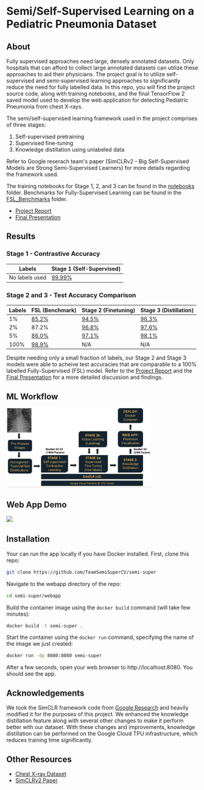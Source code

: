 # Semi/Self-Supervised Learning on a Pediatric Pneumonia Dataset

## About
Fully supervised approaches need large, densely annotated datasets. Only hospitals that can afford to collect large annotated datasets can utilize these approaches to aid their physicians. The project goal is to utilize self-supervised and semi-supervised learning approaches to significantly reduce the need for fully labelled data. In this repo, you will find the project source code, along with training notebooks, and the final TensorFlow 2 saved model used to develop the web application for detecting Pediatric Pneumonia from chest X-rays.

The semi/self-supervised learning framework used in the project comprises of three stages: 

1. Self-supervised pretraining
2. Supervised fine-tuning
3. Knowledge distillation using unlabeled data

Refer to Google reserach team's paper (SimCLRv2 - Big Self-Supervised Models are Strong Semi-Supervised Learners) for more details regarding the framework used.

The training notebooks for Stage 1, 2, and 3 can be found in the [notebooks](/notebooks) folder. Benchmarks for Fully-Supervised Learning can be found in the [FSL_Benchmarks](/FSL_Benchmarks) folder.

- [Project Report](https://github.com/TeamSemiSuperCV/semi-super/blob/main/docs/Final%20Report.pdf)
- [Final Presentation](https://github.com/TeamSemiSuperCV/semi-super/blob/main/docs/FinalPresentation.pdf)

## Results  
 
### Stage 1 - Contrastive Accuracy

| Labels | Stage 1 (Self-Supervised) |
| ------- | ------ | 
| No labels used | [99.99%](https://github.com/TeamSemiSuperCV/semi-super/blob/main/notebooks/Stage1/Stage1_self_supervised_training.ipynb) |

### Stage 2 and 3 - Test Accuracy Comparison

| Labels | FSL (Benchmark) | Stage 2 (Finetuning) | Stage 3 (Distillation) | 
| ------- | ------ | -------------------- | ---------------------- | 
| 1% | [85.2%](https://github.com/TeamSemiSuperCV/semi-super/blob/main/FSL_Benchmarks/FSL_ResNet50_XrayReborn_1pc.ipynb) | [94.5%](https://github.com/TeamSemiSuperCV/semi-super/blob/main/notebooks/Stage2/Stage2_fine_tuning_1pct_labels.ipynb) | [96.3%](https://github.com/TeamSemiSuperCV/semi-super/blob/main/notebooks/Stage3/Stage3_distillation_1pct_labels.ipynb) | 
| 2% | 87.2% | [96.8%](https://github.com/TeamSemiSuperCV/semi-super/blob/main/notebooks/Stage2/Stage2_fine_tuning_2pct_labels.ipynb) | [97.6%](https://github.com/TeamSemiSuperCV/semi-super/blob/main/notebooks/Stage3/Stage3_distillation_2pct_and_5pct_labels.ipynb) | 
| 5% | [86.0%](https://github.com/TeamSemiSuperCV/semi-super/blob/main/FSL_Benchmarks/FSL_ResNet50_XrayReborn_5pc.ipynb) | [97.1%](https://github.com/TeamSemiSuperCV/semi-super/blob/main/notebooks/Stage2/Stage2_fine_tuning_5pct_labels.ipynb) | [98.1%](https://github.com/TeamSemiSuperCV/semi-super/blob/main/notebooks/Stage3/Stage3_distillation_2pct_and_5pct_labels.ipynb) | 
| 100% | [98.9%](https://github.com/TeamSemiSuperCV/semi-super/blob/main/FSL_Benchmarks/FSL_ResNet50_XrayReborn.ipynb) | N/A | N/A | 

Despite needing only a small fraction of labels, our Stage 2 and Stage 3 models were able to acheive test accuracies that are comparable to a 100% labelled Fully-Supervised (FSL) model. Refer to the [Project Report](https://github.com/TeamSemiSuperCV/semi-super/blob/main/docs/Final%20Report.pdf) and the [Final Presentation](https://github.com/TeamSemiSuperCV/semi-super/blob/main/docs/FinalPresentation.pdf) for a more detailed discussion and findings.

## ML Workflow

<img src=".github\readme\Workflow.png" width=75% height=75%>

## Web App Demo

<img src=".github\readme\SemiSuperCV.gif">

## Installation

Your can run the app locally if you have Docker installed. First, clone this repo:
```bash
git clone https://github.com/TeamSemiSuperCV/semi-super
```

Navigate to the webapp directory of the repo:
```bash
cd semi-super/webapp
```

Build the container image using the `docker build` command (will take few minutes):
```bash
docker build -t semi-super .
```

Start the container using the `docker run` command, specifying the name of the image we just created:
```bash
docker run -dp 8080:8080 semi-super
```

After a few seconds, open your web browser to http://localhost:8080. You should see the app.

## Acknowledgements

We took the SimCLR framework code from [Google Research](https://github.com/google-research/simclr) and heavily modified it for the purposes of this project. We enhanced the knowledge distillation feature along with several other changes to make it perform better with our dataset. With these changes and improvements, knowledge distillation can be performed on the Google Cloud TPU infrastructure, which reduces training time significantly. 

## Other Resources

- [Chest X-ray Dataset](https://data.mendeley.com/datasets/rscbjbr9sj/2?__hstc=25856994.691713ea611804e2a755290a622023a7.1641825897692.1641825897692.1641825897692.1&__hssc=25856994.1.1641825897692&__hsfp=1000557398)
- [SimCLRv2 Paper](https://arxiv.org/abs/2006.10029)
